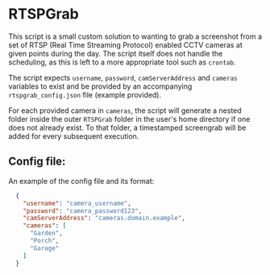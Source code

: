 # RTSPGrab

This script is a small custom solution to wanting to grab a screenshot from a set of RTSP (Real Time Streaming Protocol) enabled CCTV cameras at given points during the day. The script itself does not handle the scheduling, as this is left to a more appropriate tool such as `crontab`.

The script expects `username`, `password`, `camServerAddress` and `cameras` variables to exist and be provided by an accompanying `rtspgrab_config.json` file (example provided).

For each provided camera in `cameras`, the script will generate a nested folder inside the outer `RTSPGrab` folder in the user's home directory if one does not already exist. To that folder, a timestamped screengrab will be added for every subsequent execution.

## Config file:

An example of the config file and its format:

```json
  {
    "username": "camera_username",
    "password": "camera_password123",
    "camServerAddress": "cameras.domain.example",
    "cameras": [
      "Garden",
      "Porch",
      "Garage"
    ]
  }
```
